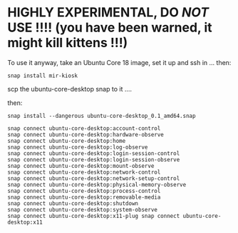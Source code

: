 # HIGHLY EXPERIMENTAL, DO *NOT* USE !!!! (you have been warned, it might kill kittens !!!)

To use it anyway, take an Ubuntu Core 18 image, set it up and ssh in ... then:

```snap install mir-kiosk```

scp the ubuntu-core-desktop snap to it ....

then:

```
snap install --dangerous ubuntu-core-desktop_0.1_amd64.snap

snap connect ubuntu-core-desktop:account-control
snap connect ubuntu-core-desktop:hardware-observe
snap connect ubuntu-core-desktop:home
snap connect ubuntu-core-desktop:log-observe
snap connect ubuntu-core-desktop:login-session-control
snap connect ubuntu-core-desktop:login-session-observe
snap connect ubuntu-core-desktop:mount-observe
snap connect ubuntu-core-desktop:network-control
snap connect ubuntu-core-desktop:network-setup-control
snap connect ubuntu-core-desktop:physical-memory-observe
snap connect ubuntu-core-desktop:process-control
snap connect ubuntu-core-desktop:removable-media
snap connect ubuntu-core-desktop:shutdown
snap connect ubuntu-core-desktop:system-observe
snap connect ubuntu-core-desktop:x11-plug snap connect ubuntu-core-desktop:x11

```

